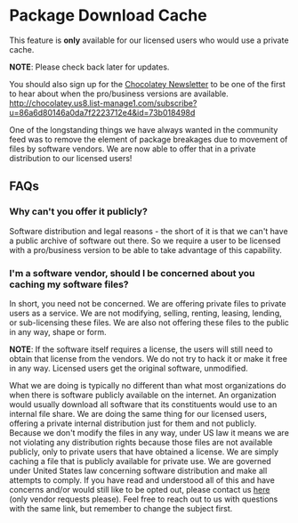 # Package Download Cache
This feature is **only** available for our licensed users who would use a private cache.

**NOTE**: Please check back later for updates.

You should also sign up for the [Chocolatey Newsletter](http://chocolatey.us8.list-manage1.com/subscribe?u=86a6d80146a0da7f2223712e4&id=73b018498d) to be one of the first to hear about when the pro/business versions are available. http://chocolatey.us8.list-manage1.com/subscribe?u=86a6d80146a0da7f2223712e4&id=73b018498d

One of the longstanding things we have always wanted in the community feed was to remove the element of package breakages due to movement of files by software vendors. We are now able to offer that in a private distribution to our licensed users!

## FAQs
### Why can't you offer it publicly? 
Software distribution and legal reasons - the short of it is that we can't have a public archive of software out there. So we require a user to be licensed with a pro/business version to be able to take advantage of this capability.

### I'm a software vendor, should I be concerned about you caching my software files?
In short, you need not be concerned. We are offering private files to private users as a service. We are not modifying, selling, renting, leasing, lending, or sub-licensing these files. We are also not offering these files to the public in any way, shape or form.

**NOTE**: If the software itself requires a license, the users will still need to obtain that license from the vendors. We do not try to hack it or make it free in any way. Licensed users get the original software, unmodified.

What we are doing is typically no different than what most organizations do when there is software publicly available on the internet. An organization would usually download all software that its constituents would use to an internal file share. We are doing the same thing for our licensed users, offering a private internal distribution just for them and not publicly. Because we don't modify the files in any way, under US law it means we are not violating any distribution rights because those files are not available publicly, only to private users that have obtained a license. We are simply caching a file that is publicly available for private use. We are governed under United States law concerning software distribution and make all attempts to comply. If you have read and understood all of this and have concerns and/or would still like to be opted out, please contact us <a href="mailto:chocolateywebadmin at googlegroups dot com?subject=[Insert Your Software Name Here] - Chocolatey Community Feed Caching Opt-Out&body=Please fill in details of your request (software name, package page url is helpful, specifically why you want this software opted out). Please remember to change the to address to a valid email address.">here</a> (only vendor requests please). Feel free to reach out to us with questions with the same link, but remember to change the subject first. 